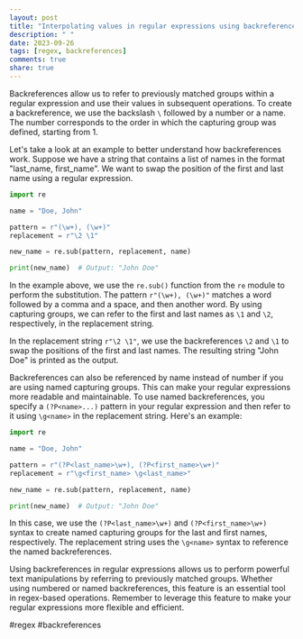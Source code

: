 ```yaml
---
layout: post
title: "Interpolating values in regular expressions using backreferences"
description: " "
date: 2023-09-26
tags: [regex, backreferences]
comments: true
share: true
---
```


Backreferences allow us to refer to previously matched groups within a regular expression and use their values in subsequent operations. To create a backreference, we use the backslash `\` followed by a number or a name. The number corresponds to the order in which the capturing group was defined, starting from 1.

Let's take a look at an example to better understand how backreferences work. Suppose we have a string that contains a list of names in the format "last_name, first_name". We want to swap the position of the first and last name using a regular expression.

```python
import re

name = "Doe, John"

pattern = r"(\w+), (\w+)"
replacement = r"\2 \1"

new_name = re.sub(pattern, replacement, name)

print(new_name)  # Output: "John Doe"
```
In the example above, we use the `re.sub()` function from the `re` module to perform the substitution. The pattern `r"(\w+), (\w+)"` matches a word followed by a comma and a space, and then another word. By using capturing groups, we can refer to the first and last names as `\1` and `\2`, respectively, in the replacement string.

In the replacement string `r"\2 \1"`, we use the backreferences `\2` and `\1` to swap the positions of the first and last names. The resulting string "John Doe" is printed as the output.

Backreferences can also be referenced by name instead of number if you are using named capturing groups. This can make your regular expressions more readable and maintainable. To use named backreferences, you specify a `(?P<name>...)` pattern in your regular expression and then refer to it using `\g<name>` in the replacement string. Here's an example:

```python
import re

name = "Doe, John"

pattern = r"(?P<last_name>\w+), (?P<first_name>\w+)"
replacement = r"\g<first_name> \g<last_name>"

new_name = re.sub(pattern, replacement, name)

print(new_name)  # Output: "John Doe"
```

In this case, we use the `(?P<last_name>\w+)` and `(?P<first_name>\w+)` syntax to create named capturing groups for the last and first names, respectively. The replacement string uses the `\g<name>` syntax to reference the named backreferences.

Using backreferences in regular expressions allows us to perform powerful text manipulations by referring to previously matched groups. Whether using numbered or named backreferences, this feature is an essential tool in regex-based operations. Remember to leverage this feature to make your regular expressions more flexible and efficient.

#regex #backreferences